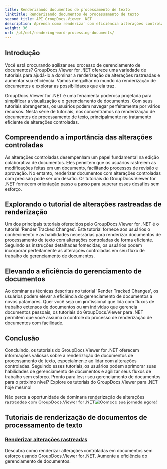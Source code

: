 ```yaml
---
title: Renderizando documentos de processamento de texto
linktitle: Renderizando documentos de processamento de texto
second_title: API GroupDocs.Viewer .NET
description: Aprenda como renderizar com eficiência alterações controladas em documentos de processamento de texto usando GroupDocs.Viewer for .NET. Eleve suas habilidades de gerenciamento de documentos.
weight: 36
url: /pt/net/rendering-word-processing-documents/
---
```


## Introdução

Você está procurando agilizar seu processo de gerenciamento de documentos? GroupDocs.Viewer for .NET oferece uma variedade de tutoriais para ajudá-lo a dominar a renderização de alterações rastreadas e aumentar sua eficiência. Vamos mergulhar no mundo da renderização de documentos e explorar as possibilidades que ela traz.

GroupDocs.Viewer for .NET é uma ferramenta poderosa projetada para simplificar a visualização e o gerenciamento de documentos. Com seus tutoriais abrangentes, os usuários podem navegar perfeitamente por vários recursos. Nesta série de tutoriais, nos concentramos na renderização de documentos de processamento de texto, principalmente no tratamento eficiente de alterações controladas.

## Compreendendo a importância das alterações controladas

As alterações controladas desempenham um papel fundamental na edição colaborativa de documentos. Eles permitem que os usuários rastreiem as modificações feitas em um documento, facilitando processos de revisão e aprovação. No entanto, renderizar documentos com alterações controladas com precisão pode ser um desafio. Os tutoriais do GroupDocs.Viewer for .NET fornecem orientação passo a passo para superar esses desafios sem esforço.

## Explorando o tutorial de alterações rastreadas de renderização

Um dos principais tutoriais oferecidos pelo GroupDocs.Viewer for .NET é o tutorial 'Render Tracked Changes'. Este tutorial fornece aos usuários o conhecimento e as habilidades necessárias para renderizar documentos de processamento de texto com alterações controladas de forma eficiente. Seguindo as instruções detalhadas fornecidas, os usuários podem incorporar perfeitamente as alterações controladas em seu fluxo de trabalho de gerenciamento de documentos.

## Elevando a eficiência do gerenciamento de documentos

Ao dominar as técnicas descritas no tutorial 'Render Tracked Changes', os usuários podem elevar a eficiência do gerenciamento de documentos a novos patamares. Quer você seja um profissional que lida com fluxos de trabalho extensos de documentos ou um indivíduo que gerencia documentos pessoais, os tutoriais do GroupDocs.Viewer para .NET permitem que você assuma o controle do processo de renderização de documentos com facilidade.

## Conclusão

Concluindo, os tutoriais do GroupDocs.Viewer for .NET oferecem informações valiosas sobre a renderização de documentos de processamento de texto, especialmente ao lidar com alterações controladas. Seguindo esses tutoriais, os usuários podem aprimorar suas habilidades de gerenciamento de documentos e agilizar seus fluxos de trabalho sem esforço. Pronto para levar seu gerenciamento de documentos para o próximo nível? Explore os tutoriais do GroupDocs.Viewer para .NET hoje mesmo!

 Não perca a oportunidade de dominar a renderização de alterações rastreadas com GroupDocs.Viewer for .NET![Comece sua jornada agora!](./render-tracked-changes/)
## Tutoriais de renderização de documentos de processamento de texto
### [Renderizar alterações rastreadas](./render-tracked-changes/)
Descubra como renderizar alterações controladas em documentos sem esforço usando GroupDocs.Viewer for .NET. Aumente a eficiência do gerenciamento de documentos.